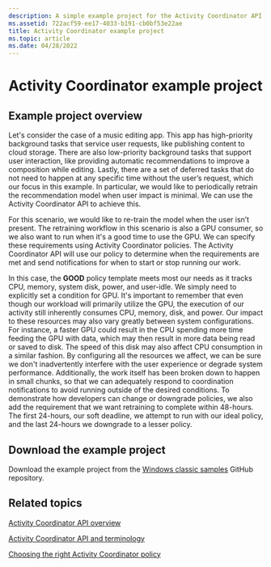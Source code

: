```yaml
---
description: A simple example project for the Activity Coordinator API.
ms.assetid: 722acf59-ee17-4033-b191-cb0bf53e22ae
title: Activity Coordinator example project
ms.topic: article
ms.date: 04/28/2022
---
```


# Activity Coordinator example project

## Example project overview

Let's consider the case of a music editing app. This app has high-priority background tasks that service user requests, like publishing content to cloud storage. There are also low-priority background tasks that support user interaction, like providing automatic recommendations to improve a composition while editing. Lastly, there are a set of deferred tasks that do not need to happen at any specific time without the user’s request, which our focus in this example. In particular, we would like to periodically retrain the recommendation model when user impact is minimal. We can use the Activity Coordinator API to achieve this.

For this scenario, we would like to re-train the model when the user isn’t present. The retraining workflow in this scenario is also a GPU consumer, so we also want to run when it's a good time to use the GPU. We can specify these requirements using Activity Coordinator policies. The Activity Coordinator API will use our policy to determine when the requirements are met and send notifications for when to start or stop running our work.

In this case, the **GOOD** policy template meets most our needs as it tracks CPU, memory, system disk, power, and user-idle. We simply need to explicitly set a condition for GPU. It's important to remember that even though our workload will primarily utilize the GPU, the execution of our activity still inherently consumes CPU, memory, disk, and power. Our impact to these resources may also vary greatly between system configurations. For instance, a faster GPU could result in the CPU spending more time feeding the GPU with data, which may then result in more data being read or saved to disk. The speed of this disk may also affect CPU consumption in a similar fashion. By configuring all the resources we affect, we can be sure we don't inadvertently interfere with the user experience or degrade system performance. Additionally, the work itself has been broken down to happen in small chunks, so that we can adequately respond to coordination notifications to avoid running outside of the desired conditions.
To demonstrate how developers can change or downgrade policies, we also add the requirement that we want retraining to complete within 48-hours. The first 24-hours, our soft deadline, we attempt to run with our ideal policy, and the last 24-hours we downgrade to a lesser policy. 
## Download the example project

Download the example project from the [Windows classic samples](https://github.com/microsoft/Windows-classic-samples/tree/main/Samples/ActivityCoordinator) GitHub repository.

## Related topics

[Activity Coordinator API overview](activity-coordinator-api-overview.md)

[Activity Coordinator API and terminology](activity-coordinator-api-and-terminology.md)

[Choosing the right Activity Coordinator policy](choosing-the-right-activity-coordinator-policy.md)
